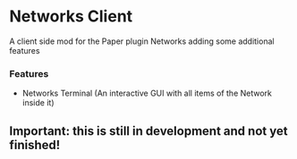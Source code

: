 # Networks Client
A client side mod for the Paper plugin Networks adding some additional features

### Features
- Networks Terminal (An interactive GUI with all items of the Network inside it)


## Important: this is still in development and not yet finished!
